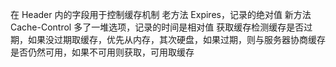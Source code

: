 在 Header 内的字段用于控制缓存机制
老方法 Expires，记录的绝对值
新方法 Cache-Control 多了一堆选项，记录的时间是相对值
获取缓存检测缓存是否过期，如果没过期取缓存，优先从内存，其次硬盘，如果过期，则与服务器协商缓存是否仍然可用，如果不可用则获取，可用取缓存
